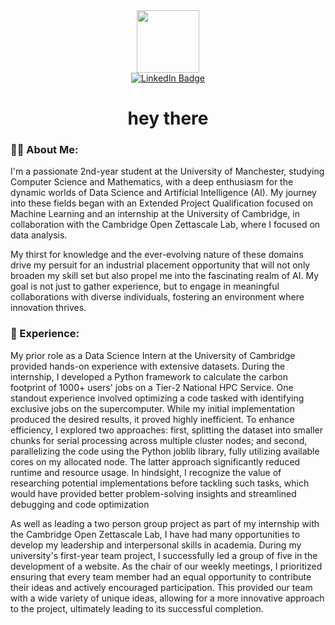 <div id="header" align="center">
  <img src="https://media.giphy.com/media/M9gbBd9nbDrOTu1Mqx/giphy.gif" width="100"/>

  <div id="badges">
    <a href="https://www.linkedin.com/in/adam-calleja/">
      <img src="https://img.shields.io/badge/LinkedIn-F27408?style=for-the-badge&logo=linkedin&logoColor=white" alt="LinkedIn Badge"/>
    </a>
  </div>

  <img src="https://komarev.com/ghpvc/?username=Adam-Calleja&style=flat-square&color=blue" alt=""/>

<h1>hey there</h1>

</div>

### 👨‍💼 About Me:

I'm a passionate 2nd-year student at the University of Manchester, studying Computer Science and Mathematics, with a deep enthusiasm for the dynamic worlds of Data Science and Artificial Intelligence (AI). My journey into these fields began with an Extended Project Qualification focused on Machine Learning and an internship at the University of Cambridge, in collaboration with the Cambridge Open Zettascale Lab, where I focused on data analysis. 

My thirst for knowledge and the ever-evolving nature of these domains drive my persuit for an industrial placement opportunity that will not only broaden my skill set but also propel me into the fascinating realm of AI. My goal is not just to gather experience, but to engage in meaningful collaborations with diverse individuals, fostering an environment where innovation thrives.

### 📄 Experience:

My prior role as a Data Science Intern at the University of Cambridge provided hands-on experience with extensive datasets. During the internship, I developed a Python framework to calculate the carbon footprint of 1000+ users' jobs on a Tier-2 National HPC Service. One standout experience involved optimizing a code tasked with identifying exclusive jobs on the supercomputer. While my initial implementation produced the desired results, it proved highly inefficient. To enhance efficiency, I explored two approaches: first, splitting the dataset into smaller chunks for serial processing across multiple cluster nodes; and second, parallelizing the code using the Python joblib library, fully utilizing available cores on my allocated node. The latter approach significantly reduced runtime and resource usage. In hindsight, I recognize the value of researching potential implementations before tackling such tasks, which would have provided better problem-solving insights and streamlined debugging and code optimization

As well as leading a two person group project as part of my internship with the Cambridge Open Zettascale Lab, I have had many opportunities to develop my leadership and interpersonal skills in academia. During my university's first-year team project, I successfully led a group of five in the development of a website. As the chair of our weekly meetings, I prioritized ensuring that every team member had an equal opportunity to contribute their ideas and actively encouraged participation. This provided our team with a wide variety of unique ideas, allowing for a more innovative approach to the project, ultimately leading to its successful completion.

